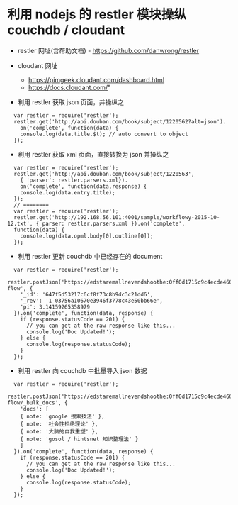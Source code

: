 # 利用 nodejs 的 restler 模块操纵 couchdb / cloudant

- restler 网址(含帮助文档) - https://github.com/danwrong/restler

- cloudant 网址
  - https://pimgeek.cloudant.com/dashboard.html
  - https://docs.cloudant.com/"

- 利用 restler 获取 json 页面，并操纵之

```nodejs
  var restler = require('restler');
  restler.get('http://api.douban.com/book/subject/1220562?alt=json').
    on('complete', function(data) {
    console.log(data.title.$t); // auto convert to object
  });
```

- 利用 restler 获取 xml 页面，直接转换为 json 并操纵之

```nodejs
  var restler = require('restler');
  restler.get('http://api.douban.com/book/subject/1220563',
    { 'parser': restler.parsers.xml}).
    on('complete', function(data,response) {
    console.log(data.entry.title);
  });
  // ========
  var restler = require('restler');
  restler.get('http://192.168.56.101:4001/sample/workflowy-2015-10-12.txt', { parser: restler.parsers.xml }).on('complete',
  function(data) {
    console.log(data.opml.body[0].outline[0]);
  });
```

- 利用 restler 更新 couchdb 中已经存在的 document

```nodejs
  var restler = require('restler');
  restler.postJson('https://edstaremallnevendshoothe:0ff0d1715c9c4ecde460e44a6a6112b8402c9a17@pimgeek.cloudant.com/pim-flow', {
    '_id': '647f5d53217c6cf8f73c8b9dc3c21dd6',
    '_rev': '1-03756a10670e3946f3778c43e50bb66e',
    'pi': 3.14159265358979
  }).on('complete', function(data, response) {
    if (response.statusCode == 201) {
      // you can get at the raw response like this...
      console.log('Doc Updated!');
    } else {
      console.log(response.statusCode);
    }
  });
```

- 利用 restler 向 couchdb 中批量导入 json 数据

```nodejs
  var restler = require('restler');
  restler.postJson('https://edstaremallnevendshoothe:0ff0d1715c9c4ecde460e44a6a6112b8402c9a17@pimgeek.cloudant.com/pim-flow/_bulk_docs', {
    'docs': [
    { note: 'google 搜索技法' },
    { note: '社会性拒绝理论' },
    { note: '大脑的自我重塑' },
    { note: 'gosol / hintsnet 知识整理法' }
    ]
  }).on('complete', function(data, response) {
    if (response.statusCode == 201) {
      // you can get at the raw response like this...
      console.log('Doc Updated!');
    } else {
      console.log(response.statusCode);
    }
  });
```

